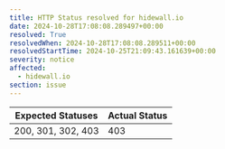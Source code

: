 ```yaml
---
title: HTTP Status resolved for hidewall.io
date: 2024-10-28T17:08:08.289497+00:00
resolved: True
resolvedWhen: 2024-10-28T17:08:08.289511+00:00
resolvedStartTime: 2024-10-25T21:09:43.161639+00:00
severity: notice
affected:
  - hidewall.io
section: issue
---
```


| Expected Statuses | Actual Status  |
|-------------------|----------------|
| 200, 301, 302, 403 | 403 |
